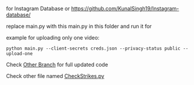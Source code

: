 for Instagram Database or https://github.com/KunalSingh19/Instagram-database/

replace main.py with this main.py in this folder and run it for 

example for uploading only one video: 
```
python main.py --client-secrets creds.json --privacy-status public --upload-one
```

Check [Other Branch](https://github.com/KunalSingh19/Youtube-Automation/tree/server) for full updated code

Check other file named [CheckStrikes.py](https://github.com/KunalSingh19/Youtube-Automation/blob/main/extra/CheckStrike.py)
